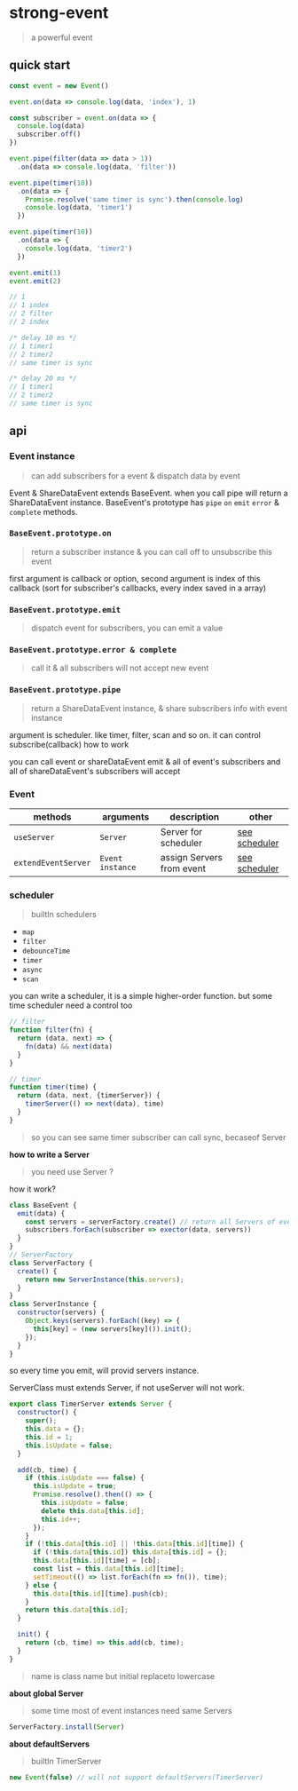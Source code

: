 # strong-event

> a powerful event

## quick start

```js
const event = new Event()

event.on(data => console.log(data, 'index'), 1)

const subscriber = event.on(data => {
  console.log(data)
  subscriber.off()
})

event.pipe(filter(data => data > 1))
  .on(data => console.log(data, 'filter'))

event.pipe(timer(10))
  .on(data => {
    Promise.resolve('same timer is sync').then(console.log)
    console.log(data, 'timer1')
  })

event.pipe(timer(10))
  .on(data => {
    console.log(data, 'timer2')
  })

event.emit(1)
event.emit(2)

// 1
// 1 index
// 2 filter
// 2 index

/* delay 10 ms */
// 1 timer1
// 2 timer2
// same timer is sync

/* delay 20 ms */
// 1 timer1
// 2 timer2
// same timer is sync
```

## api

### Event instance

> can add subscribers for a event & dispatch data by event

Event & ShareDataEvent extends BaseEvent.
when you call pipe will return a ShareDataEvent instance.
BaseEvent's prototype has `pipe` `on` `emit` `error` & `complete` methods.

### `BaseEvent.prototype.on`

> return a subscriber instance & you can call off to unsubscribe this event

first argument is callback or option, second argument is index of this callback
(sort for subscriber's callbacks, every index saved in a array)

### `BaseEvent.prototype.emit`

> dispatch event for subscribers, you can emit a value

### `BaseEvent.prototype.error & complete`

> call it & all subscribers will not accept new event

### `BaseEvent.prototype.pipe`

> return a ShareDataEvent instance, & share subscribers info with event instance

argument is scheduler. like timer, filter, scan and so on.
it can control subscribe(callback) how to work

you can call event or shareDataEvent emit &
all of event's subscribers and all of shareDataEvent's subscribers will accept

### Event

| methods             | arguments        | description               | other                       |
| ------------------- | ---------------- | ------------------------- | --------------------------- |
| `useServer`         | `Server`         | Server for scheduler      | [see scheduler](#scheduler) |
| `extendEventServer` | `Event instance` | assign Servers from event | [see scheduler](#scheduler) |

### scheduler

> builtIn schedulers

- `map`
- `filter`
- `debounceTime`
- `timer`
- `async`
- `scan`

you can write a scheduler, it is a simple higher-order function.
but some time scheduler need a control too

```js
// filter
function filter(fn) {
  return (data, next) => {
    fn(data) && next(data)
  }
}

// timer
function timer(time) {
  return (data, next, {timerServer}) {
    timerServer(() => next(data), time)
  }
}
```

> so you can see same timer subscriber can call sync, becaseof Server

**how to write a Server**  

> you need use Server ?

how it work?

```js
class BaseEvent {
  emit(data) {
    const servers = serverFactory.create() // return all Servers of event & new them
    subscribers.forEach(subscriber => exector(data, servers))
  }
}
// ServerFactory
class ServerFactory {
  create() {
    return new ServerInstance(this.servers);
  }
}
class ServerInstance {
  constructor(servers) {
    Object.keys(servers).forEach((key) => {
      this[key] = (new servers[key]()).init();
    });
  }
}
```

so every time you emit, will provid servers instance.

ServerClass must extends Server, if not useServer will not work.

```js
export class TimerServer extends Server {
  constructor() {
    super();
    this.data = {};
    this.id = 1;
    this.isUpdate = false;
  }

  add(cb, time) {
    if (this.isUpdate === false) {
      this.isUpdate = true;
      Promise.resolve().then(() => {
        this.isUpdate = false;
        delete this.data[this.id];
        this.id++;
      });
    }
    if (!this.data[this.id] || !this.data[this.id][time]) {
      if (!this.data[this.id]) this.data[this.id] = {};
      this.data[this.id][time] = [cb];
      const list = this.data[this.id][time];
      setTimeout(() => list.forEach(fn => fn()), time);
    } else {
      this.data[this.id][time].push(cb);
    }
    return this.data[this.id];
  }

  init() {
    return (cb, time) => this.add(cb, time);
  }
}
```

> name is class name but initial replaceto lowercase

**about global Server**

> some time most of event instances need same Servers

```js
ServerFactory.install(Server)
```

**about defaultServers**

> builtIn TimerServer

```js
new Event(false) // will not support defaultServers(TimerServer)
```
